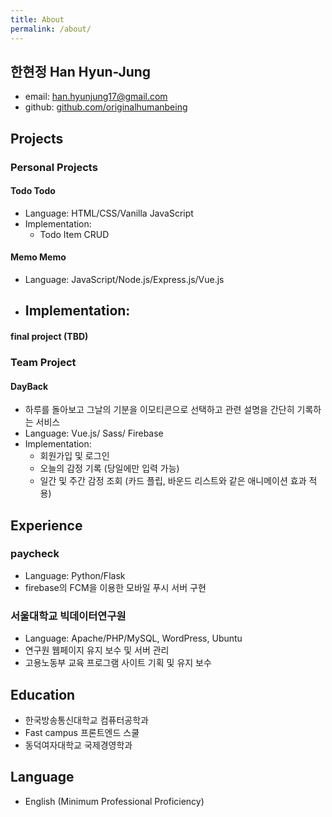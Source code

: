 ```yaml
---
title: About
permalink: /about/
---
```


## 한현정 Han Hyun-Jung
- email: han.hyunjung17@gmail.com
- github: [github.com/originalhumanbeing](https://github.com/originalhumanbeing)

## Projects
### Personal Projects
#### Todo Todo
- Language: HTML/CSS/Vanilla JavaScript
- Implementation:
  - Todo Item CRUD

#### Memo Memo
- Language: JavaScript/Node.js/Express.js/Vue.js
- Implementation:
  -    

#### final project (TBD)

### Team Project
#### DayBack  
- 하루를 돌아보고 그날의 기분을 이모티콘으로 선택하고 관련 설명을 간단히 기록하는 서비스
- Language: Vue.js/ Sass/ Firebase
- Implementation: 
  - 회원가입 및 로그인
  - 오늘의 감정 기록 (당일에만 입력 가능)
  - 일간 및 주간 감정 조회 (카드 플립, 바운드 리스트와 같은 애니메이션 효과 적용)

## Experience
### paycheck
- Language: Python/Flask
- firebase의 FCM을 이용한 모바일 푸시 서버 구현

### 서울대학교 빅데이터연구원
- Language: Apache/PHP/MySQL, WordPress, Ubuntu
- 연구원 웹페이지 유지 보수 및 서버 관리
- 고용노동부 교육 프로그램 사이트 기획 및 유지 보수

## Education
- 한국방송통신대학교 컴퓨터공학과
- Fast campus 프론트엔드 스쿨
- 동덕여자대학교 국제경영학과

## Language
- English (Minimum Professional Proficiency)